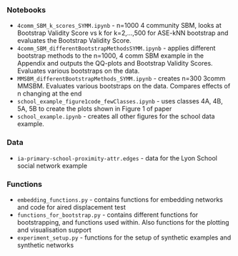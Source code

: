 ### Notebooks

- `4comm_SBM_k_scores_SYMM.ipynb` - n=1000 4 community SBM, looks at Bootstrap Validity Score vs k for k=2,...,500 for ASE-kNN bootstrap and evaluates the Bootstrap Validity Score. 
- `4comm_SBM_differentBootstrapMethodsSYMM.ipynb` - applies different bootstrap methods to the n=1000, 4 comm SBM example in the Appendix and outputs the QQ-plots and Bootstrap Validity Scores. Evaluates various bootstraps on the data. 
- `MMSBM_differentBootstrapMethods_SYMM.ipynb` - creates n=300 3comm MMSBM. Evaluates various bootstraps on the data. Compares effects of n changing at the end
- `school_example_figure1code_fewClasses.ipynb` - uses classes 4A, 4B, 5A, 5B to create the plots shown in Figure 1 of paper
- `school_example.ipynb` - creates all other figures for the school data example. 


### Data
- `ia-primary-school-proximity-attr.edges` - data for the Lyon School social network example


### Functions
- `embedding_functions.py` - contains functions for embedding networks and code for aired displacement test
- `functions_for_bootstrap.py` - contains different functions for bootstrapping, and functions used within. Also functions for the plotting and visualisation support
- `experiment_setup.py` - functions for the setup of synthetic examples and synthetic networks
